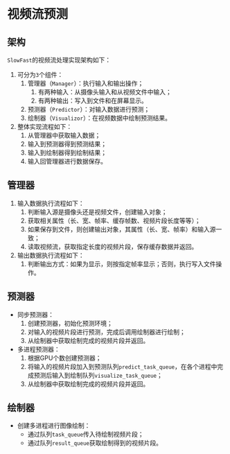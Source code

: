 # 视频流预测

## 架构

`SlowFast`的视频流处理实现架构如下：

1. 可分为`3`个组件：
    1. 管理器（`Manager`）：执行输入和输出操作；
        1. 有两种输入：从摄像头输入和从视频文件中输入；
        2. 有两种输出：写入到文件和在屏幕显示。
    2. 预测器（`Predictor`）：对输入数据进行预测；
    3. 绘制器（`Visualizor`）：在视频数据中绘制预测结果。
2. 整体实现流程如下：
    1. 从管理器中获取输入数据；
    2. 输入到预测器得到预测结果；
    3. 输入到绘制器得到绘制结果；
    4. 输入回管理器进行数据保存。

## 管理器

1. 输入数据执行流程如下：
    1. 判断输入源是摄像头还是视频文件，创建输入对象；
    2. 获取相关属性（长、宽、帧率、缓存帧数、视频片段长度等等）；
    3. 如果保存到文件，则创建输出对象，其属性（长、宽、帧率）和输入源一致；
    4. 读取视频流，获取指定长度的视频片段，保存缓存数据并返回。
2. 输出数据执行流程如下：
    1. 判断输出方式：如果为显示，则按指定帧率显示；否则，执行写入文件操作。

## 预测器

* 同步预测器：
    1. 创建预测器，初始化预测环境；
    2. 对输入的视频片段进行预测，完成后调用绘制器进行绘制；
    3. 从绘制器中获取绘制完成的视频片段并返回。
* 多进程预测器：
    1. 根据GPU个数创建预测器；
    2. 将输入的视频片段加入到预测队列`predict_task_queue`，在各个进程中完成预测后输入到绘制队列`visualize_task_queue`；
    3. 从绘制器中获取绘制完成的视频片段并返回。

## 绘制器

* 创建多进程进行图像绘制：
    * 通过队列`task_queue`传入待绘制视频片段；
    * 通过队列`result_queue`获取绘制得到的视频片段。